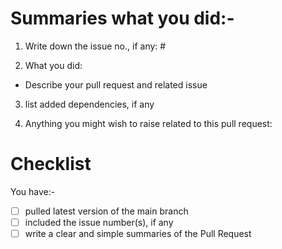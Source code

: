 # Summaries what you did:-
1. Write down the issue no., if any: #


2. What you did:
- Describe your pull request and related issue



3. list added dependencies, if any



3. Anything you might wish to raise related to this pull request:

# Checklist
You have:-
- [ ] pulled latest version of the main branch
- [ ] included the issue number(s), if any
- [ ] write a clear and simple summaries of the Pull Request
